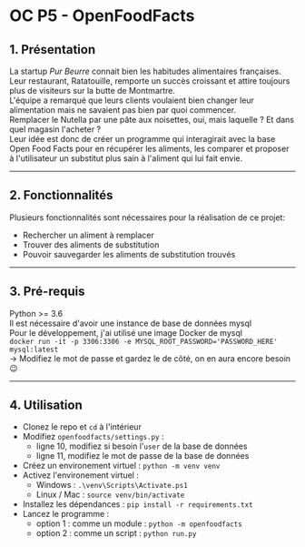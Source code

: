 # OC P5 - OpenFoodFacts

## 1. Présentation
La startup *Pur Beurre* connait bien les habitudes alimentaires françaises. Leur restaurant, Ratatouille, remporte un succès croissant et attire toujours plus de visiteurs sur la butte de Montmartre.  
L'équipe a remarqué que leurs clients voulaient bien changer leur alimentation mais ne savaient pas bien par quoi commencer.  
Remplacer le Nutella par une pâte aux noisettes, oui, mais laquelle ? Et dans quel magasin l'acheter ?  
Leur idée est donc de créer un programme qui interagirait avec la base Open Food Facts pour en récupérer les aliments, les comparer et proposer à l'utilisateur un substitut plus sain à l'aliment qui lui fait envie.

---
## 2. Fonctionnalités
Plusieurs fonctionnalités sont nécessaires pour la réalisation de ce projet:
- Rechercher un aliment à remplacer
- Trouver des aliments de substitution
- Pouvoir sauvegarder les aliments de substitution trouvés

---
## 3. Pré-requis
Python >= 3.6  
Il est nécessaire d'avoir une instance de base de données mysql    
Pour le développement, j'ai utilisé une image Docker de mysql  
`docker run -it -p 3306:3306 -e MYSQL_ROOT_PASSWORD='PASSWORD_HERE' mysql:latest`  
-> Modifiez le mot de passe et gardez le de côté, on en aura encore besoin 😉

---
## 4. Utilisation

- Clonez le repo et `cd` à l'intérieur
- Modifiez `openfoodfacts/settings.py` :
    - ligne 10, modifiez si besoin l'`user` de la base de données
    - ligne 11, modifiez le mot de passe de la base de données
- Créez un environement virtuel : `python -m venv venv`
- Activez l'environement virtuel :
    - Windows : `.\venv\Scripts\Activate.ps1`
    - Linux / Mac : `source venv/bin/activate`
- Installez les dépendances : `pip install -r requirements.txt`
- Lancez le programme :
    - option 1 : comme un module : `python -m openfoodfacts`
    - option 2 : comme un script : `python run.py`
